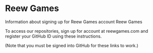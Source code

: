 # Reew Games
Information about signing up for Reew Games account
Reew Games

To access our repositories, sign up for account at reewgames.com and register your GitHub ID using these instructions.

(Note that you must be signed into GitHub for these links to work.)

